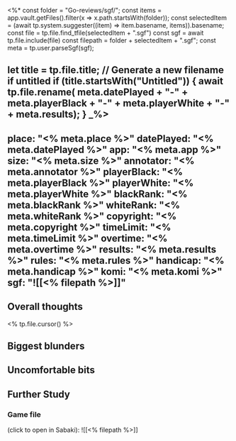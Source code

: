 <%*
const folder = "Go-reviews/sgf/";
const items = app.vault.getFiles().filter(x => x.path.startsWith(folder));
const selectedItem = (await tp.system.suggester((item) => item.basename, items)).basename;
const file = tp.file.find_tfile(selectedItem + ".sgf")
const sgf = await tp.file.include(file)
const filepath = folder + selectedItem + ".sgf";
const meta = tp.user.parseSgf(sgf);

let title = tp.file.title;
// Generate a new filename if untitled
if (title.startsWith("Untitled")) {
    await tp.file.rename(
      meta.datePlayed + "-" 
      + meta.playerBlack + "-" 
      + meta.playerWhite + "-" 
      + meta.results);
}
_%>
---
place: "<% meta.place %>"
datePlayed: "<% meta.datePlayed %>"
app: "<% meta.app %>"
size: "<% meta.size %>"
annotator: "<% meta.annotator %>"
playerBlack: "<% meta.playerBlack %>"
playerWhite: "<% meta.playerWhite %>"
blackRank: "<% meta.blackRank %>"
whiteRank: "<% meta.whiteRank %>"
copyright: "<% meta.copyright %>"
timeLimit: "<% meta.timeLimit %>"
overtime: "<% meta.overtime %>"
results: "<% meta.results %>"
rules: "<% meta.rules %>"
handicap: "<% meta.handicap %>"
komi: "<% meta.komi %>"
sgf: "![[<% filepath %>]]"
---

## Overall thoughts

<% tp.file.cursor() %>

## Biggest blunders

## Uncomfortable bits

## Further Study

### Game file
(click to open in Sabaki): ![[<% filepath %>]]
